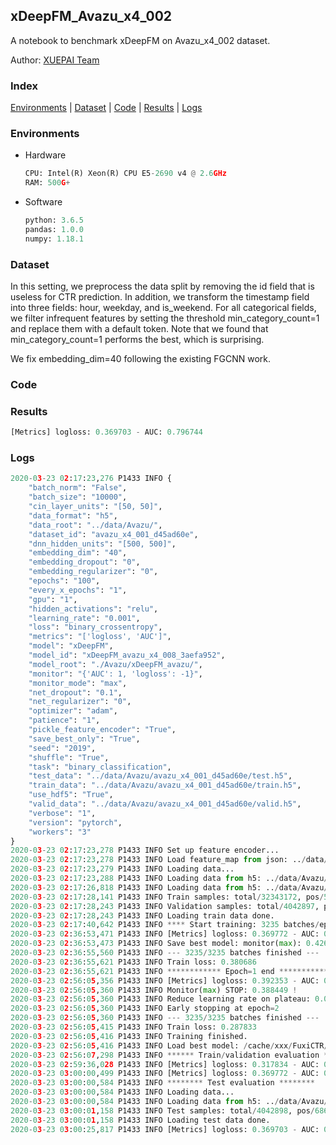 ## xDeepFM_Avazu_x4_002

A notebook to benchmark xDeepFM on Avazu_x4_002 dataset.

Author: [XUEPAI Team](https://github.com/xue-pai)


### Index
[Environments](#Environments) | [Dataset](#Dataset) | [Code](#Code) | [Results](#Results) | [Logs](#Logs)

### Environments
+ Hardware

  ```python
  CPU: Intel(R) Xeon(R) CPU E5-2690 v4 @ 2.6GHz
  RAM: 500G+
  ```
+ Software

  ```python
  python: 3.6.5
  pandas: 1.0.0
  numpy: 1.18.1
  ```

### Dataset
In this setting, we preprocess the data split by removing the id field that is useless for CTR prediction. In addition, we transform the timestamp field into three fields: hour, weekday, and is_weekend. For all categorical fields, we filter infrequent features by setting the threshold min_category_count=1 and replace them with a default <OOV> token. Note that we found that min_category_count=1 performs the best, which is surprising.

We fix embedding_dim=40 following the existing FGCNN work.
### Code




### Results
```python
[Metrics] logloss: 0.369703 - AUC: 0.796744
```


### Logs
```python
2020-03-23 02:17:23,276 P1433 INFO {
    "batch_norm": "False",
    "batch_size": "10000",
    "cin_layer_units": "[50, 50]",
    "data_format": "h5",
    "data_root": "../data/Avazu/",
    "dataset_id": "avazu_x4_001_d45ad60e",
    "dnn_hidden_units": "[500, 500]",
    "embedding_dim": "40",
    "embedding_dropout": "0",
    "embedding_regularizer": "0",
    "epochs": "100",
    "every_x_epochs": "1",
    "gpu": "1",
    "hidden_activations": "relu",
    "learning_rate": "0.001",
    "loss": "binary_crossentropy",
    "metrics": "['logloss', 'AUC']",
    "model": "xDeepFM",
    "model_id": "xDeepFM_avazu_x4_008_3aefa952",
    "model_root": "./Avazu/xDeepFM_avazu/",
    "monitor": "{'AUC': 1, 'logloss': -1}",
    "monitor_mode": "max",
    "net_dropout": "0.1",
    "net_regularizer": "0",
    "optimizer": "adam",
    "patience": "1",
    "pickle_feature_encoder": "True",
    "save_best_only": "True",
    "seed": "2019",
    "shuffle": "True",
    "task": "binary_classification",
    "test_data": "../data/Avazu/avazu_x4_001_d45ad60e/test.h5",
    "train_data": "../data/Avazu/avazu_x4_001_d45ad60e/train.h5",
    "use_hdf5": "True",
    "valid_data": "../data/Avazu/avazu_x4_001_d45ad60e/valid.h5",
    "verbose": "1",
    "version": "pytorch",
    "workers": "3"
}
2020-03-23 02:17:23,278 P1433 INFO Set up feature encoder...
2020-03-23 02:17:23,278 P1433 INFO Load feature_map from json: ../data/Avazu/avazu_x4_001_d45ad60e/feature_map.json
2020-03-23 02:17:23,279 P1433 INFO Loading data...
2020-03-23 02:17:23,288 P1433 INFO Loading data from h5: ../data/Avazu/avazu_x4_001_d45ad60e/train.h5
2020-03-23 02:17:26,818 P1433 INFO Loading data from h5: ../data/Avazu/avazu_x4_001_d45ad60e/valid.h5
2020-03-23 02:17:28,141 P1433 INFO Train samples: total/32343172, pos/5492052, neg/26851120, ratio/16.98%
2020-03-23 02:17:28,243 P1433 INFO Validation samples: total/4042897, pos/686507, neg/3356390, ratio/16.98%
2020-03-23 02:17:28,243 P1433 INFO Loading train data done.
2020-03-23 02:17:40,642 P1433 INFO **** Start training: 3235 batches/epoch ****
2020-03-23 02:36:53,471 P1433 INFO [Metrics] logloss: 0.369772 - AUC: 0.796629
2020-03-23 02:36:53,473 P1433 INFO Save best model: monitor(max): 0.426857
2020-03-23 02:36:55,560 P1433 INFO --- 3235/3235 batches finished ---
2020-03-23 02:36:55,621 P1433 INFO Train loss: 0.380686
2020-03-23 02:36:55,621 P1433 INFO ************ Epoch=1 end ************
2020-03-23 02:56:05,356 P1433 INFO [Metrics] logloss: 0.392353 - AUC: 0.780802
2020-03-23 02:56:05,360 P1433 INFO Monitor(max) STOP: 0.388449 !
2020-03-23 02:56:05,360 P1433 INFO Reduce learning rate on plateau: 0.000100
2020-03-23 02:56:05,360 P1433 INFO Early stopping at epoch=2
2020-03-23 02:56:05,360 P1433 INFO --- 3235/3235 batches finished ---
2020-03-23 02:56:05,415 P1433 INFO Train loss: 0.287833
2020-03-23 02:56:05,416 P1433 INFO Training finished.
2020-03-23 02:56:05,416 P1433 INFO Load best model: /cache/xxx/FuxiCTR/benchmarks/Avazu/xDeepFM_avazu/avazu_x4_001_d45ad60e/xDeepFM_avazu_x4_008_3aefa952_model.ckpt
2020-03-23 02:56:07,298 P1433 INFO ****** Train/validation evaluation ******
2020-03-23 02:59:36,028 P1433 INFO [Metrics] logloss: 0.317834 - AUC: 0.871821
2020-03-23 03:00:00,499 P1433 INFO [Metrics] logloss: 0.369772 - AUC: 0.796629
2020-03-23 03:00:00,584 P1433 INFO ******** Test evaluation ********
2020-03-23 03:00:00,584 P1433 INFO Loading data...
2020-03-23 03:00:00,584 P1433 INFO Loading data from h5: ../data/Avazu/avazu_x4_001_d45ad60e/test.h5
2020-03-23 03:00:01,158 P1433 INFO Test samples: total/4042898, pos/686507, neg/3356391, ratio/16.98%
2020-03-23 03:00:01,158 P1433 INFO Loading test data done.
2020-03-23 03:00:25,817 P1433 INFO [Metrics] logloss: 0.369703 - AUC: 0.796744


```
